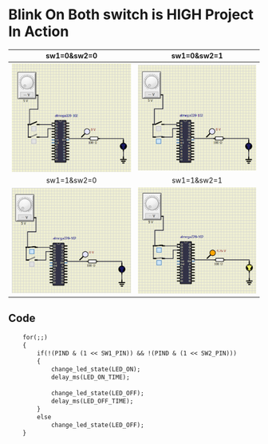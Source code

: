 # Blink On Both switch is HIGH Project In Action

|sw1=0&sw2=0|sw1=0&sw2=1|
|:--:|:--:|
|![sw1=0&sw2=0](https://github.com/KirubaThomasM/Embedded_C_Activities/blob/main/simulation/sw1%20=%200%20&%20sw2%20=%200.PNG)|![sw1=0&sw2=1](https://github.com/KirubaThomasM/Embedded_C_Activities/blob/main/simulation/sw1%20=%200%20&%20sw2%20=%201.PNG)|
|sw1=1&sw2=0|sw1=1&sw2=1|
|![sw1=1&sw2=0](https://github.com/KirubaThomasM/Embedded_C_Activities/blob/main/simulation/sw1%20=%201%20&%20sw2%20=%200.PNG)|![sw1=1&sw2=1](https://github.com/KirubaThomasM/Embedded_C_Activities/blob/main/simulation/sw1%20=%201%20&%20sw2%20=%201.PNG)|

## Code 
```
	for(;;)
	{
		if(!(PIND & (1 << SW1_PIN)) && !(PIND & (1 << SW2_PIN)))
		{
        	change_led_state(LED_ON);
			delay_ms(LED_ON_TIME);
		
        	change_led_state(LED_OFF);
			delay_ms(LED_OFF_TIME);	
		}
		else
			change_led_state(LED_OFF);
	}
```

